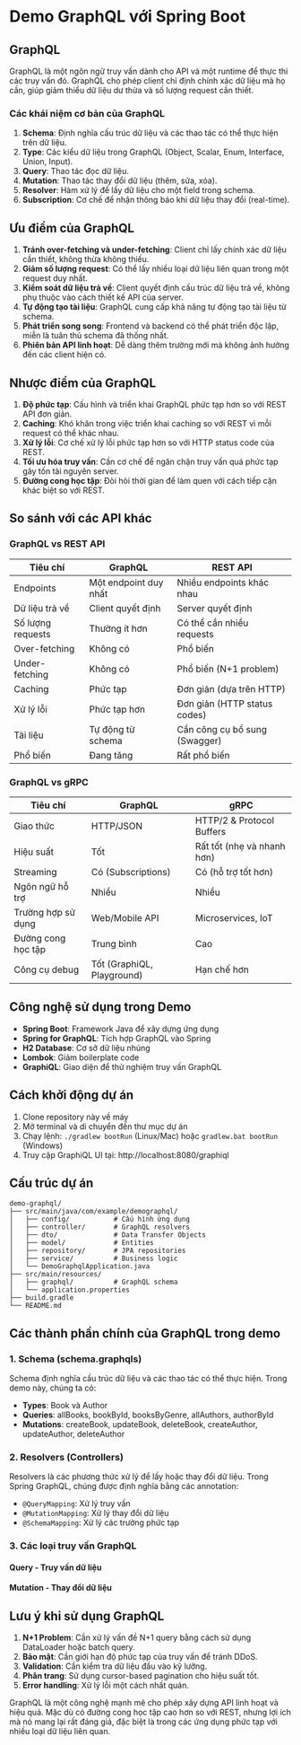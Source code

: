 # Demo GraphQL với Spring Boot

## GraphQL

GraphQL là một ngôn ngữ truy vấn dành cho API và một runtime để thực thi các truy vấn đó. GraphQL cho phép client chỉ định chính xác dữ liệu mà họ cần, giúp giảm thiểu dữ liệu dư thừa và số lượng request cần thiết.

### Các khái niệm cơ bản của GraphQL

1. **Schema**: Định nghĩa cấu trúc dữ liệu và các thao tác có thể thực hiện trên dữ liệu.
2. **Type**: Các kiểu dữ liệu trong GraphQL (Object, Scalar, Enum, Interface, Union, Input).
3. **Query**: Thao tác đọc dữ liệu.
4. **Mutation**: Thao tác thay đổi dữ liệu (thêm, sửa, xóa).
5. **Resolver**: Hàm xử lý để lấy dữ liệu cho một field trong schema.
6. **Subscription**: Cơ chế để nhận thông báo khi dữ liệu thay đổi (real-time).

## Ưu điểm của GraphQL

1. **Tránh over-fetching và under-fetching**: Client chỉ lấy chính xác dữ liệu cần thiết, không thừa không thiếu.
2. **Giảm số lượng request**: Có thể lấy nhiều loại dữ liệu liên quan trong một request duy nhất.
3. **Kiểm soát dữ liệu trả về**: Client quyết định cấu trúc dữ liệu trả về, không phụ thuộc vào cách thiết kế API của server.
4. **Tự động tạo tài liệu**: GraphQL cung cấp khả năng tự động tạo tài liệu từ schema.
5. **Phát triển song song**: Frontend và backend có thể phát triển độc lập, miễn là tuân thủ schema đã thống nhất.
6. **Phiên bản API linh hoạt**: Dễ dàng thêm trường mới mà không ảnh hưởng đến các client hiện có.

## Nhược điểm của GraphQL

1. **Độ phức tạp**: Cấu hình và triển khai GraphQL phức tạp hơn so với REST API đơn giản.
2. **Caching**: Khó khăn trong việc triển khai caching so với REST vì mỗi request có thể khác nhau.
3. **Xử lý lỗi**: Cơ chế xử lý lỗi phức tạp hơn so với HTTP status code của REST.
4. **Tối ưu hóa truy vấn**: Cần cơ chế để ngăn chặn truy vấn quá phức tạp gây tốn tài nguyên server.
5. **Đường cong học tập**: Đòi hỏi thời gian để làm quen với cách tiếp cận khác biệt so với REST.

## So sánh với các API khác

### GraphQL vs REST API

| Tiêu chí | GraphQL | REST API |
|----------|---------|----------|
| Endpoints | Một endpoint duy nhất | Nhiều endpoints khác nhau |
| Dữ liệu trả về | Client quyết định | Server quyết định |
| Số lượng requests | Thường ít hơn | Có thể cần nhiều requests |
| Over-fetching | Không có | Phổ biến |
| Under-fetching | Không có | Phổ biến (N+1 problem) |
| Caching | Phức tạp | Đơn giản (dựa trên HTTP) |
| Xử lý lỗi | Phức tạp hơn | Đơn giản (HTTP status codes) |
| Tài liệu | Tự động từ schema | Cần công cụ bổ sung (Swagger) |
| Phổ biến | Đang tăng | Rất phổ biến |

### GraphQL vs gRPC

| Tiêu chí | GraphQL | gRPC |
|----------|---------|------|
| Giao thức | HTTP/JSON | HTTP/2 & Protocol Buffers |
| Hiệu suất | Tốt | Rất tốt (nhẹ và nhanh hơn) |
| Streaming | Có (Subscriptions) | Có (hỗ trợ tốt hơn) |
| Ngôn ngữ hỗ trợ | Nhiều | Nhiều |
| Trường hợp sử dụng | Web/Mobile API | Microservices, IoT |
| Đường cong học tập | Trung bình | Cao |
| Công cụ debug | Tốt (GraphiQL, Playground) | Hạn chế hơn |

## Công nghệ sử dụng trong Demo

- **Spring Boot**: Framework Java để xây dựng ứng dụng
- **Spring for GraphQL**: Tích hợp GraphQL vào Spring
- **H2 Database**: Cơ sở dữ liệu nhúng
- **Lombok**: Giảm boilerplate code
- **GraphiQL**: Giao diện để thử nghiệm truy vấn GraphQL

## Cách khởi động dự án

1. Clone repository này về máy
2. Mở terminal và di chuyển đến thư mục dự án
3. Chạy lệnh: `./gradlew bootRun` (Linux/Mac) hoặc `gradlew.bat bootRun` (Windows)
4. Truy cập GraphiQL UI tại: http://localhost:8080/graphiql

## Cấu trúc dự án

```
demo-graphql/
├── src/main/java/com/example/demographql/
│   ├── config/           # Cấu hình ứng dụng
│   ├── controller/       # GraphQL resolvers
│   ├── dto/              # Data Transfer Objects
│   ├── model/            # Entities
│   ├── repository/       # JPA repositories
│   ├── service/          # Business logic
│   └── DemoGraphqlApplication.java
├── src/main/resources/
│   ├── graphql/          # GraphQL schema
│   └── application.properties
├── build.gradle
└── README.md
```

## Các thành phần chính của GraphQL trong demo

### 1. Schema (schema.graphqls)

Schema định nghĩa cấu trúc dữ liệu và các thao tác có thể thực hiện. Trong demo này, chúng ta có:

- **Types**: Book và Author
- **Queries**: allBooks, bookById, booksByGenre, allAuthors, authorById
- **Mutations**: createBook, updateBook, deleteBook, createAuthor, updateAuthor, deleteAuthor



### 2. Resolvers (Controllers)

Resolvers là các phương thức xử lý để lấy hoặc thay đổi dữ liệu. Trong Spring GraphQL, chúng được định nghĩa bằng các annotation:

- `@QueryMapping`: Xử lý truy vấn
- `@MutationMapping`: Xử lý thay đổi dữ liệu
- `@SchemaMapping`: Xử lý các trường phức tạp

### 3. Các loại truy vấn GraphQL

#### Query - Truy vấn dữ liệu

#### Mutation - Thay đổi dữ liệu

## Lưu ý khi sử dụng GraphQL

1. **N+1 Problem**: Cần xử lý vấn đề N+1 query bằng cách sử dụng DataLoader hoặc batch query.
2. **Bảo mật**: Cần giới hạn độ phức tạp của truy vấn để tránh DDoS.
3. **Validation**: Cần kiểm tra dữ liệu đầu vào kỹ lưỡng.
4. **Phân trang**: Sử dụng cursor-based pagination cho hiệu suất tốt.
5. **Error handling**: Xử lý lỗi một cách nhất quán.


GraphQL là một công nghệ mạnh mẽ cho phép xây dựng API linh hoạt và hiệu quả. Mặc dù có đường cong học tập cao hơn so với REST, nhưng lợi ích mà nó mang lại rất đáng giá, đặc biệt là trong các ứng dụng phức tạp với nhiều loại dữ liệu liên quan.
